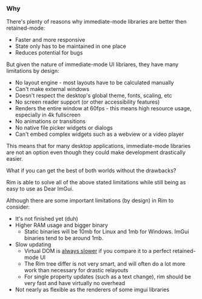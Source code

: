 ### Why

There's plenty of reasons why immediate-mode libraries are better then retained-mode:
- Faster and more responsive
- State only has to be maintained in one place
- Reduces potential for bugs

But given the nature of immediate-mode UI libriares, they have many limitations by design:

- No layout engine - most layouts have to be calculated manually
- Can't make external windows
- Doesn't respect the desktop's global theme, fonts, scaling, etc
- No screen reader support (or other accessibility features)
- Renders the entire window at 60fps - this means high resource usage, especially in 4k fullscreen
- No animations or transitions
- No native file picker widgets or dialogs
- Can't embed complex widgets such as a webview or a video player

This means that for many desktop applications, immediate-mode libraries are not an option even though they could make development
drastically easier.

What if you can get the best of both worlds without the drawbacks?

Rim is able to solve all of the above stated limitations while still being as easy to use as Dear ImGui.

Although there are some important limitations (by design) in Rim to consider:
- It's not finished yet (duh)
- Higher RAM usage and bigger binary
  - Static binaries will be 10mb for Linux and 1mb for Windows. ImGui binaries tend to be around 1mb.
- Slow updating
  - Virtual DOM is [always slower](https://svelte.dev/blog/virtual-dom-is-pure-overhead) if you compare it to a perfect retained-mode UI
  - The Rim tree differ is not very smart, and will often do a lot more work than necessary for drastic relayouts
  - For single property updates (such as a text change), rim should be very fast and have virtually no overhead
- Not nearly as flexible as the renderers of some imgui libraries
